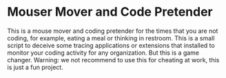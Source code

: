 # Mouser Mover and Code Pretender
This is a mouse mover and coding pretender for the times that you are not coding, for example, eating a meal or thinking in restroom. This is a small script to deceive some tracing applications or extensions that installed to monitor your coding activity for any organization. But this is a game changer. Warning: we not recommend to use this for cheating at work, this is just a fun project. 
